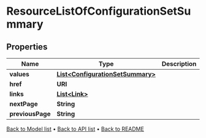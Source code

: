 

# ResourceListOfConfigurationSetSummary


## Properties

| Name | Type | Description | Notes |
|------------ | ------------- | ------------- | -------------|
|**values** | [**List&lt;ConfigurationSetSummary&gt;**](ConfigurationSetSummary.md) |  |  |
|**href** | **URI** |  |  [optional] |
|**links** | [**List&lt;Link&gt;**](Link.md) |  |  [optional] |
|**nextPage** | **String** |  |  [optional] |
|**previousPage** | **String** |  |  [optional] |



[Back to Model list](../README.md#documentation-for-models) &#8226; [Back to API list](../README.md#documentation-for-api-endpoints) &#8226; [Back to README](../README.md)


